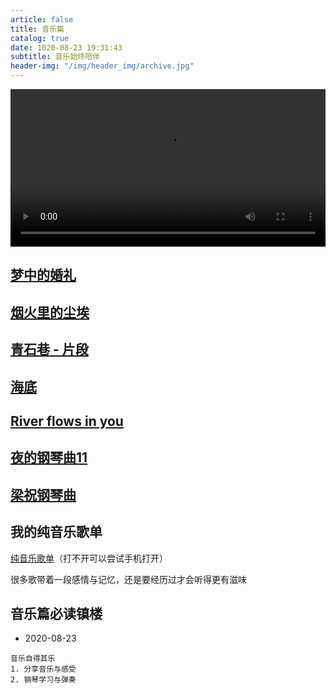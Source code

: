 ```yaml
---
article: false
title: 音乐篇
catalog: true
date: 1020-08-23 19:31:43
subtitle: 音乐始终陪伴
header-img: "/img/header_img/archive.jpg"
---
```


<video src="/img/movie/mengzhongdehunli.mp4" controls="controls" style="width: 100%; max-height: 500px" id="movie" loop="loop">
您的浏览器不支持 video 标签。
</video>

## [梦中的婚礼](/img/movie/mengzhongdehunli.mp4)

## [烟火里的尘埃](/img/movie/yanhuolidechenai.mp4)

## [青石巷 - 片段](/img/movie/qingshixiang.mp4)

## [海底](/img/movie/haidi.mp4)

## [River flows in you](/img/movie/riverflowsinyou.mp4)

## [夜的钢琴曲11](/img/movie/yedegangqinqu11.mp4)

## [梁祝钢琴曲](/img/movie/liangzhu.mp4)

## 我的纯音乐歌单
[纯音乐歌单](https://t.kugou.com/355mda6xVV2)（打不开可以尝试手机打开）

很多歌带着一段感情与记忆，还是要经历过才会听得更有滋味

## 音乐篇必读镇楼 
- 2020-08-23
```
音乐自得其乐
1. 分享音乐与感受
2. 钢琴学习与弹奏
```

<script type="text/javascript">
    let movie = document.getElementById("movie");
    let lks = document.querySelectorAll(".post-container > h2 > a");
    for(let i = 0; i < lks.length; i++) {
        if(lks[i].className == "" && lks[i].href.endsWith("mp4")) {
            lks[i].onclick = function(e){
                e.preventDefault();
                movie.src=lks[i].href;
                movie.play();
            }
        }
    }
</script>